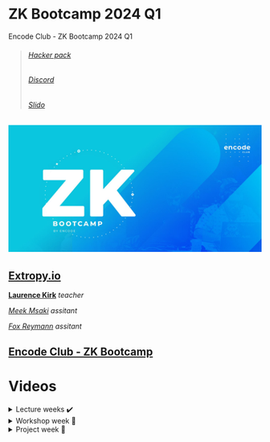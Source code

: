 # ZK Bootcamp 2024 Q1

Encode Club - ZK Bootcamp 2024 Q1

> ###### [Hacker pack](https://encodeclub.notion.site/ZK-Bootcamp-Q1-2024-a9d42aad8f114a6b9b4cac4fdf128b25)
>
> ###### [Discord](https://discord.gg/encodeclub)
>
> ###### [Slido](https://app.sli.do/event/rkqwP9ciCE7QZQRop64jxX/live/questions)

## ![ZK](./img/ZK_encode_logo.jpg)

## [Extropy.io](https://www.linkedin.com/company/extropy-io-ltd/)

[**Laurence Kirk**](https://www.linkedin.com/in/extropylaurence/) _teacher_

[_Meek Msaki_](https://www.linkedin.com/in/msaki/) _assitant_

[_Fox Reymann_](https://www.linkedin.com/in/foxreymann/) _assitant_

## [Encode Club - ZK Bootcamp](https://www.encode.club/zk-bootcamp)

# Videos

<details>
<summary>Lecture weeks ✔️</summary>
<details>
<summary>First week ✔️</summary>
 
 > #### [Feb 19](./class1/README.md) - [Overview / Maths & Cryptography Introduction](https://youtu.be/wMt5hwslFDg)
 >
 > #### [Feb 20](./class2/README.md) - [ZKP Theory / Zokrates](https://youtu.be/HraLxOm3nA4)
 >
 > #### [Feb 21](./class3/README.md) - [Use Cases of ZKPs / L2](https://youtu.be/lm2RyF-5GO8)
 >
 > #### [Feb 22](./class4/README.md) - [Introduction to Starknet / Cairo](https://youtu.be/ioAkqbFzOGA)
 </details>

<details>
<summary>Second week ✔️</summary>

> #### [Feb 26 - Starknet / Rust Continued](https://youtu.be/VUQ-zteaphk)
>
> #### [Feb 27 - DeFi / Aztec](https://youtu.be/6sYV7yOd0EA)
>
> #### [Feb 28 - Noir](https://youtu.be/HeUVqmIJX70)
>
> #### [Feb 29 - MINA](https://youtu.be/xFjZUbVMmjs)

</details>

<details>
<summary>Third week ✔️</summary>

> #### [Mar 04 - MINA / zkApps](https://youtu.be/rJejHRNc1BI)
>
> #### [Mar 05 - zkEVM Solutions](https://youtu.be/gIu-mzV8D_0)
>
> #### [Mar 06 - Risc Zero / Circom](https://youtu.be/8FECFLp0Kbc)
>
> #### [Mar 07 - zkSNARKS Theory](https://youtu.be/xcxzo92e3sQ)

</details>

<details>
<summary>Fourth week ✔️</summary>

> #### [Mar 11 - zkML / PLONK](https://youtu.be/qaAN51IxyQk)
>
> #### [Mar 12 - STARK Theory](https://youtu.be/YQUpmdRFq1w)
>
> #### [Mar 13 - Cryptographic alternatives](https://youtu.be/_X2M4gPDKSg)
>
> #### [Mar 14 - Research and review](https://youtu.be/ZgJiYxHImO4)

</details>
</details>

<details>
<summary>Workshop week 🔳</summary>
 
> ### [Mar 18 - Tellor](https://youtu.be/ubgsJsNWviY)

> ### [Mar 19 - Mina](https://youtu.be/TThVgoD70dk)

> ### [Mar 20 - prep]()

> ### [Mar 21 - prep]()

</details>

<details>
<summary>Project week 🔳</summary>
 
> ### [Mar 25 - ?]()

> ### [Mar 26 - ?]()

> ### [Mar 27 - ?]()

> ### [Mar 28 - ?]()

</details>
